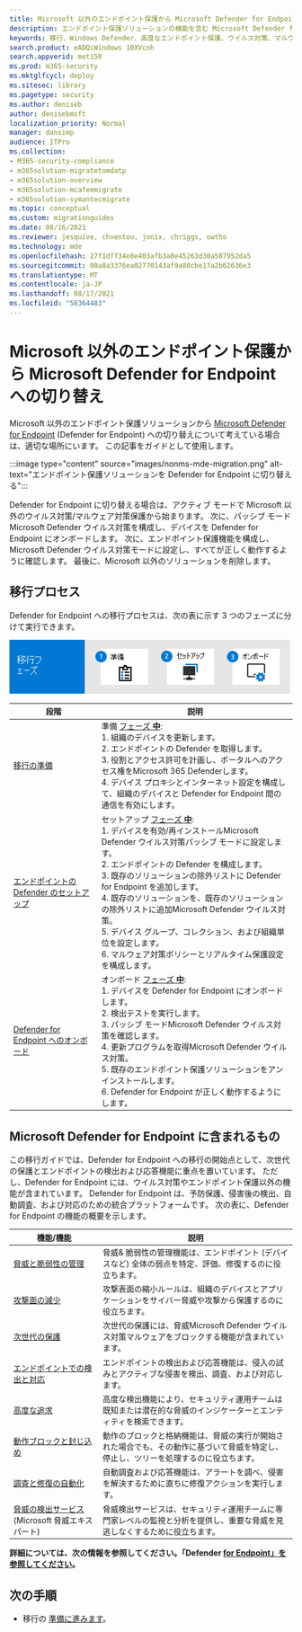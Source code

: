 ```yaml
---
title: Microsoft 以外のエンドポイント保護から Microsoft Defender for Endpoint への切り替え
description: エンドポイント保護ソリューションの機能を含む Microsoft Defender for Endpoint Microsoft Defender ウイルス対策切り替えます。
keywords: 移行、Windows Defender、高度なエンドポイント保護、ウイルス対策、マルウェア対策、パッシブ モード、アクティブ モード
search.product: eADQiWindows 10XVcnh
search.appverid: met150
ms.prod: m365-security
ms.mktglfcycl: deploy
ms.sitesec: library
ms.pagetype: security
ms.author: deniseb
author: denisebmsft
localization_priority: Normal
manager: dansimp
audience: ITPro
ms.collection:
- M365-security-compliance
- m365solution-migratetomdatp
- m365solution-overview
- m365solution-mcafeemigrate
- m365solution-symantecmigrate
ms.topic: conceptual
ms.custom: migrationguides
ms.date: 08/16/2021
ms.reviewer: jesquive, chventou, jonix, chriggs, owtho
ms.technology: mde
ms.openlocfilehash: 27f1dff34e8e403afb3a8e45263d30a587952da5
ms.sourcegitcommit: 00a8a3376ea02770143af9a80cbe17a2b62636e3
ms.translationtype: MT
ms.contentlocale: ja-JP
ms.lasthandoff: 08/17/2021
ms.locfileid: "58364483"
---
```

# <a name="make-the-switch-from-non-microsoft-endpoint-protection-to-microsoft-defender-for-endpoint"></a>Microsoft 以外のエンドポイント保護から Microsoft Defender for Endpoint への切り替え

Microsoft 以外のエンドポイント保護ソリューションから [Microsoft Defender for Endpoint](microsoft-defender-endpoint.md) (Defender for Endpoint) への切り替えについて考えている場合は、適切な場所にいます。 この記事をガイドとして使用します。

:::image type="content" source="images/nonms-mde-migration.png" alt-text="エンドポイント保護ソリューションを Defender for Endpoint に切り替える":::

Defender for Endpoint に切り替える場合は、アクティブ モードで Microsoft 以外のウイルス対策/マルウェア対策保護から始まります。 次に、パッシブ モードMicrosoft Defender ウイルス対策を構成し、デバイスを Defender for Endpoint にオンボードします。 次に、エンドポイント保護機能を構成し、Microsoft Defender ウイルス対策モードに設定し、すべてが正しく動作するように確認します。 最後に、Microsoft 以外のソリューションを削除します。

## <a name="the-migration-process"></a>移行プロセス

Defender for Endpoint への移行プロセスは、次の表に示す 3 つのフェーズに分けて実行できます。

![MDE 移行プロセス](images/phase-diagrams/migration-phases.png)

|段階 |説明 |
|--|--|
|[移行の準備](switch-to-microsoft-defender-prepare.md) |準備 [フェーズ **中**](switch-to-microsoft-defender-prepare.md): <br/>1. 組織のデバイスを更新します。 <br/>2. エンドポイントの Defender を取得します。 <br/>3. 役割とアクセス許可を計画し、ポータルへのアクセス権をMicrosoft 365 Defenderします。 <br/>4. デバイス プロキシとインターネット設定を構成して、組織のデバイスと Defender for Endpoint 間の通信を有効にします。 |
|[エンドポイントの Defender のセットアップ](switch-to-microsoft-defender-setup.md) |セットアップ [フェーズ **中**](switch-to-microsoft-defender-setup.md): <br/>1. デバイスを有効/再インストールMicrosoft Defender ウイルス対策パッシブ モードに設定します。 <br/>2. エンドポイントの Defender を構成します。 <br/>3. 既存のソリューションの除外リストに Defender for Endpoint を追加します。 <br/>4. 既存のソリューションを、既存のソリューションの除外リストに追加Microsoft Defender ウイルス対策。 <br/>5. デバイス グループ、コレクション、および組織単位を設定します。 <br/>6. マルウェア対策ポリシーとリアルタイム保護設定を構成します。|
|[Defender for Endpoint へのオンボード](switch-to-microsoft-defender-onboard.md) |オンボード [フェーズ **中**](switch-to-microsoft-defender-onboard.md): <br/>1. デバイスを Defender for Endpoint にオンボードします。 <br/>2. 検出テストを実行します。 <br/>3. パッシブ モードMicrosoft Defender ウイルス対策を確認します。 <br/>4. 更新プログラムを取得Microsoft Defender ウイルス対策。 <br/>5. 既存のエンドポイント保護ソリューションをアンインストールします。 <br/>6. Defender for Endpoint が正しく動作するようにします。 |

## <a name="whats-included-in-microsoft-defender-for-endpoint"></a>Microsoft Defender for Endpoint に含まれるもの

この移行ガイドでは、Defender for [](microsoft-defender-antivirus-in-windows-10.md) Endpoint への移行[](overview-endpoint-detection-response.md)の開始点として、次世代の保護とエンドポイントの検出および応答機能に重点を置いています。 ただし、Defender for Endpoint には、ウイルス対策やエンドポイント保護以外の機能が含まれています。 Defender for Endpoint は、予防保護、侵害後の検出、自動調査、および対応のための統合プラットフォームです。 次の表に、Defender for Endpoint の機能の概要を示します。 

| 機能/機能 | 説明 |
|---|---|
| [脅威と脆弱性の管理](next-gen-threat-and-vuln-mgt.md) | 脅威& 脆弱性の管理機能は、エンドポイント (デバイスなど) 全体の弱点を特定、評価、修復するのに役立ちます。 |
| [攻撃面の減少](overview-attack-surface-reduction.md) | 攻撃表面の縮小ルールは、組織のデバイスとアプリケーションをサイバー脅威や攻撃から保護するのに役立ちます。 |
| [次世代の保護](microsoft-defender-antivirus-in-windows-10.md) | 次世代の保護には、脅威Microsoft Defender ウイルス対策マルウェアをブロックする機能が含まれています。 |
| [エンドポイントでの検出と対応](overview-endpoint-detection-response.md) | エンドポイントの検出および応答機能は、侵入の試みとアクティブな侵害を検出、調査、および対応します。  |
| [高度な追求](advanced-hunting-overview.md) | 高度な検出機能により、セキュリティ運用チームは既知または潜在的な脅威のインジケーターとエンティティを検索できます。 |
| [動作ブロックと封じ込め](behavioral-blocking-containment.md) | 動作のブロックと格納機能は、脅威の実行が開始された場合でも、その動作に基づいて脅威を特定し、停止し、ツリーを処理するのに役立ちます。 |
| [調査と修復の自動化](automated-investigations.md) | 自動調査および応答機能は、アラートを調べ、侵害を解決するために直ちに修復アクションを実行します。 |
| [脅威の検出サービス](microsoft-threat-experts.md)(Microsoft 脅威エキスパート) | 脅威検出サービスは、セキュリティ運用チームに専門家レベルの監視と分析を提供し、重要な脅威を見逃しなくするために役立ちます。 |

**詳細については、次の情報を参照してください。「Defender [for Endpoint」を参照してください](microsoft-defender-endpoint.md)。**

## <a name="next-step"></a>次の手順

- 移行の [準備に進みます](switch-to-microsoft-defender-prepare.md)。
